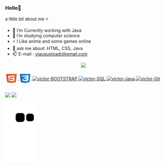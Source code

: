 ### Hello👋


 a little bit about me ⚡

- 🔭 I’m Currently working with Java
- 👯 I’m studying computer science
- ⚡ I Like anime and some games online
- 💬 ask me about: HTML, CSS, Java  
- 📫 E-mail : viaugustoadr@gmail.com



<div align="center">
  <a href="https://github.com/victorallves">
  <img height="200em" src="https://github-readme-stats.vercel.app/api/top-langs/?username=victorallves&layout=langs_count=7&theme=codeSTACKr"/>
</div>
  

<div style="display: inline_block"><br>
 
  <img align="center" alt="victor-HTML" height="30" width="40" src="https://raw.githubusercontent.com/devicons/devicon/master/icons/html5/html5-original.svg">
  <img align="center" alt="victor-CSS" height="30" width="40" src="https://raw.githubusercontent.com/devicons/devicon/master/icons/css3/css3-original.svg">
  <img align="center" alt="victor-BOOTSTRAP" height="30" width="40"src="https://cdn.jsdelivr.net/gh/devicons/devicon/icons/bootstrap/bootstrap-original-wordmark.svg"/>
  <img align="center" alt="victor-SQL" height="30" width="40" src="https://cdn.jsdelivr.net/gh/devicons/devicon/icons/mysql/mysql-plain.svg"/>
  <img align="center" alt="victor-Java" height="30" width="40" src="https://cdn.jsdelivr.net/gh/devicons/devicon/icons/java/java-original-wordmark.svg"/>
  <img align="center" alt="victor-Git" height="30" width="40"src="https://cdn.jsdelivr.net/gh/devicons/devicon/icons/git/git-plain.svg"/>
           
          
</div>
  
 ##
  
<div>  
  <a href = "mailto:viaugustoadr@gmail.com"><img src="https://img.shields.io/badge/-Gmail-%23333?style=for-the-badge&logo=gmail&logoColor=white" target="_blank"></a>
  <a href="https://www.linkedin.com/in/victor-augusto-28445a23b/" target="_blank"><img src="https://img.shields.io/badge/-LinkedIn-%230077B5?style=for-the-badge&logo=linkedin&logoColor=white" target="_blank"></a> 
  
  ![Snake animation](https://github.com/victorallves/victorallves/blob/output/github-contribution-grid-snake.svg)

 </div>
